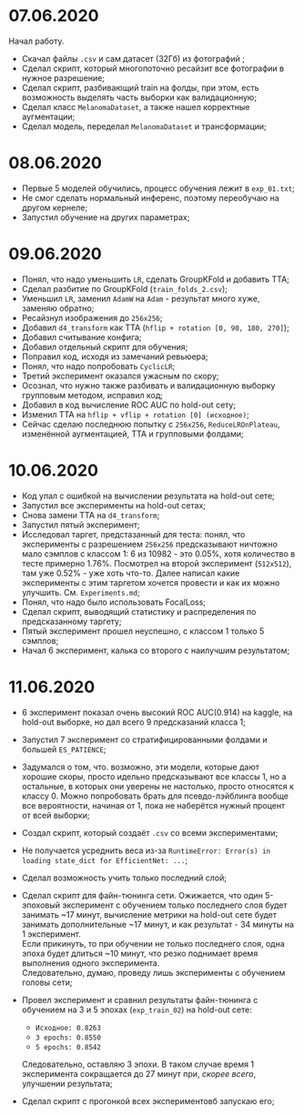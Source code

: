 # 07.06.2020
Начал работу. 

* Скачал файлы `.csv` и сам датасет (32Гб) из фотографий ;
* Сделал скрипт, который многопоточно ресайзит все фотографии в нужное разрешение;
* Сделал скрипт, разбивающий train на фолды, при этом, есть возможность выделять часть выборки как валидационную;
* Сделал класс `MelanomaDataset`, а также нашел корректные аугментации;
* Сделал модель, переделал `MelanomaDataset` и трансформации;

# 08.06.2020
* Первые 5 моделей обучились, процесс обучения лежит в `exp_01.txt`;
* Не смог сделать нормальный инференс, поэтому переобучаю на другом кернеле;
* Запустил обучение на других параметрах;

# 09.06.2020
* Понял, что надо уменьшить `LR`, сделать GroupKFold и добавить TTA;
* Сделал разбитие по GroupKFold (`train_folds_2.csv`);
* Уменьшил `LR`, заменил `AdamW` на `Adam` - результат много хуже, заменяю обратно;
* Ресайзнул изображения до `256x256`;
* Добавил `d4_transform` как TTA (`hflip + rotation [0, 90, 180, 270]`);
* Добавил считывание конфига;
* Добавил отдельный скрипт для обучения;
* Поправил код, исходя из замечаний ревьюера;
* Понял, что надо попробовать `CyclicLR`;
* Третий эксперимент оказался ужасным по скору;
* Осознал, что нужно также разбивать и валидационную выборку групповым методом, исправил код;
* Добавил в код вычисление ROC AUC по hold-out сету;
* Изменил TTA на `hflip + vflip + rotation [0] (исходное)`;
* Сейчас сделаю последнюю попытку с `256x256`, `ReduceLROnPlateau`, изменённой аугментацией, TTA и групповыми фолдами;

# 10.06.2020
* Код упал с ошибкой на вычислении результата на hold-out сете;
* Запустил все эксперименты на hold-out сетах;
* Снова замени TTA на `d4_transform`;
* Запустил пятый эксперимент;
* Исследовал таргет, предстазанный для теста: понял, что эксперименты с разрешением `256x256` предсказывают ничтожно мало сэмплов с классом 1: 6 из 10982 - это 0.05%, хотя количество в тесте примерно 1.76%. Посмотрел на второй эксперимент (`512x512`), там уже 0.52% - уже хоть что-то. Далее написал какие эксперименты с этим таргетом хочется провести и как их можно улучшить. См. `Experiments.md`;
* Понял, что надо было использовать FocalLoss;
* Сделал скрипт, выводящий статистику и распределения по предсказанному таргету;
* Пятый эксперимент прошел неуспешно, с классом 1 только 5 сэмплов;
* Начал 6 эксперимент, калька со второго с наилучшим результатом;


# 11.06.2020
* 6 эксперимент показал очень высокий ROC AUC(0.914) на kaggle, на hold-out выборке, но дал всего 9 предсказаний класса 1;
* Запустил 7 эксперимент со стратифицированными фолдами и большей `ES_PATIENCE`;
* Задумался о том, что. возможно, эти модели, которые дают хорошие скоры, просто идельно предсказывают все классы 1, но а остальные, в которых они уверены не настолько, просто относятся к классу 0. Можно попробовать брать для псевдо-лэйблинга вообще все вероятности, начиная от 1, пока не наберётся нужный процент от всей выборки;
* Создал скрипт, который создаёт `.csv` со всеми экспериментами;
* Не получается усреднить веса из-за `RuntimeError: Error(s) in loading state_dict for EfficientNet: ...`;
* Сделал возможность учить только последний слой;
* Сделал скрипт для файн-тюнинга сети. Ожижается, что один 5-эпоховый эксперимент с обучением только последнего слоя будет занимать ~17 минут, вычисление метрики на hold-out сете будет занимать дополнительные ~17 минут, и как результат - 34 минуты на 1 эксперимент.  
Если прикинуть, то при обучении не только последнего слоя, одна эпоха будет длиться ~10 минут, что резко поднимает время выполнения одного эксперимента.  
Следовательно, думаю, проведу лишь эксперименты с обучением головы сети;
* Провел эксперимент и сравнил результаты файн-тюнинга с обучением на 3 и 5 эпохах (`exp_train_02`) на hold-out сете:
    * `Исходное: 0.8263`
    * `3 epochs: 0.8550`
    * `5 epochs: 0.8542`
  
  Следовательно, оставляю 3 эпохи. В таком случае время 1 эксперимента сокращается до 27 минут при, *скорее всего*, улучшении результата;

* Сделал скрипт с прогонкой всех экспериментовб запускаю его;